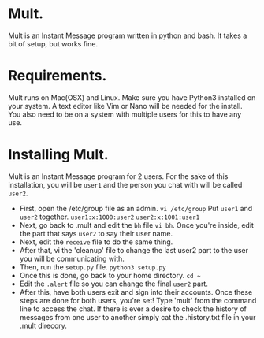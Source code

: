 # Mult.    
Mult is an Instant Message program written in python and bash. It
takes a bit of setup, but works fine.                                          

# Requirements.
Mult runs on Mac(OSX) and Linux. Make sure you have Python3 installed
on your system. A text editor like Vim or Nano will be needed for the install.
You also need to be on a system with multiple users for this to have any
use.

# Installing Mult.
Mult is an Instant Message program for 2 users. For the sake of this
installation, you will be `user1` and the person you chat with will 
be called `user2`. 
 - First, open the /etc/group file as an admin. `vi
/etc/group` Put `user1` and `user2` together. `user1:x:1000:user2` `user2:x:1001:user1`
 - Next, go back to .mult and edit the `bh` file `vi bh`. Once you're 
inside, edit the part that says `user2` to say their user name. 
 - Next, edit the `receive` file to do the same thing. 
 - After that, vi the 'cleanup' file to change the last user2 part to the user you 
will be communicating with.
 - Then, run the `setup.py` file. `python3 setup.py` 
 - Once this is done, go back to your home directory. `cd ~`
 - Edit the `.alert` file so you can change the final `user2` part. 
 - After this, have both users exit and sign into their accounts.
Once these steps are done for both users, you're set! 
Type 'mult' from the command line to access the chat. If there is ever a desire
to check the history of messages from one user to another simply cat
the .history.txt file in your .mult direcory.
